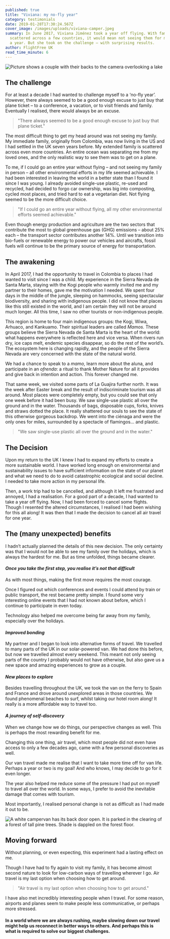 ```yaml
---
published: true
title: "Viviana: my no-fly year"
category: testimonials
date: 2019-01-28T17:30:24.567Z
cover_image: /images/uploads/viviana-camper.jpeg
summary: In June 2017, Viviana Jiménez took a year off flying. With family
  scattered across a few countries, it would mean not seeing them for more than
  a year. But she took on the challenge – with surprising results.
author: FlightFree UK
read_time_minute: 6
---
```

![Picture shows a couple with their backs to the camera overlooking a lake](/images/uploads/megan-byers-unsplash-lake.jpg "Photo credit: Megan Byers (Source: Unsplash)")

## **The challenge**

For at least a decade I had wanted to challenge myself to a ‘no-fly year’. However, there always seemed to be a good enough excuse to just buy that plane ticket – to a conference, a vacation, or to visit friends and family. Eventually I realised, there would always be an excuse. 

> "There always seemed to be a good enough excuse to just buy that plane ticket."

The most difficult thing to get my head around was not seeing my family. My immediate family, originally from Colombia, was now living in the US and I had settled in the UK seven years before. My extended family is scattered across even more countries. An entire ocean was separating me from my loved ones, and the only realistic way to see them was to get on a plane. 

To me, if I could go an entire year without flying – and not seeing my family in person – all other environmental efforts in my life seemed achievable. I had been interested in leaving the world in a better state than I found it since I was young. I already avoided single-use plastic, re-used and recycled, had decided to forgo car ownership, was big into composting, cycled most places, and tried hard to eat a vegetarian diet. Not flying seemed to be the more difficult choice. 

> "If I could go an entire year without flying, all my other environmental efforts seemed achievable."

Even though energy production and agriculture are the two sectors that contribute the most to global greenhouse gas (GHG) emissions – about 25% each – the transport sector contributes another 14%. Until we transition into bio-fuels or renewable energy to power our vehicles and aircrafts, fossil fuels will continue to be the primary source of energy for transportation. 

## **The awakening**

In April 2017, I had the opportunity to travel in Colombia to places I had wanted to visit since I was a child. My experience in the Sierra Nevada de Santa Marta, staying with the Kogi people who warmly invited me and my partner to their homes, gave me the motivation I needed. We spent four days in the middle of the jungle, sleeping on hammocks, seeing spectacular biodiversity, and sharing with indigenous people. I did not know that places like this still existed in the world, and I am certain they will not be around much longer. All this time, I saw no other tourists or non-indigenous people. 

This region is home to four main indigenous groups: the Kogi, Wiwa, Arhuaco, and Kankuamo. Their spiritual leaders are called *Mamos.* These groups believe the Sierra Nevada de Santa Marta is the heart of the world: what happens everywhere is reflected here and vice versa. When rivers run dry, ice caps melt, endemic species disappear, so do the rest of the world’s. The ecosystem here is changing rapidly, and the people of the Sierra Nevada are very concerned with the state of the natural world. 

We had a chance to speak to a *mamo,* learn more about the aluna, and participate in an *ofrenda*: a ritual to thank Mother Nature for all it provides and give back in intention and action. This forever changed me. 

That same week, we visited some parts of La Guajira further north. It was the week after Easter break and the result of indiscriminate tourism was all around. Most places were completely empty, but you could see that only one week before it had been busy. We saw single-use plastic all over the ground and in the water. Thousands of bags, disposable cups, forks, knives and straws dotted the place. It really shattered our souls to see the state of this otherwise gorgeous backdrop. We went into the ciénaga and were the only ones for miles, surrounded by a spectacle of flamingos… and plastic.

> "We saw single-use plastic all over the ground and in the water."

## **The Decision**

Upon my return to the UK I knew I had to expand my efforts to create a more sustainable world. I have worked long enough on environmental and sustainability issues to have sufficient information on the state of our planet and what we need to do to avoid catastrophic ecological and social decline. I needed to take more action in my personal life.

Then, a work trip had to be cancelled, and although it left me frustrated and annoyed, I had a realisation. For a good part of a decade, I had wanted to take a year off flying. Now, I had been forced to cancel some flights. Though I resented the altered circumstances, I realised I had been wishing for this all along! It was then that I made the decision to cancel all air travel for one year. 

## **The (many unexpected) benefits**

I hadn’t actually planned the details of this new decision. The only certainty was that I would not be able to see my family over the holidays, which is always the hardest for me. But as time unfolded, things became clearer. 

#### *Once you take the first step, you realise it’s not that difficult*

As with most things, making the first move requires the most courage. 

Once I figured out which conferences and events I could attend by train or public transport, the rest became pretty simple. I found some very interesting online events that I had not known about before, which I continue to participate in even today. 

Technology also helped me overcome being far away from my family, especially over the holidays.  

#### *Improved bonding*

My partner and I began to look into alternative forms of travel. We travelled to many parts of the UK in our solar-powered van. We had done this before, but now we travelled almost every weekend. This meant not only seeing parts of the country I probably would not have otherwise, but also gave us a new space and amazing experiences to grow as a couple. 

#### *New places to explore*

Besides travelling throughout the UK, we took the van on the ferry to Spain and France and drove around unexplored areas in those countries. We found phenomenal beaches to surf, whilst taking our hotel room along! It really is a more affordable way to travel too.

#### *A journey of self-discovery*

When we change how we do things, our perspective changes as well. This is perhaps the most rewarding benefit for me. 

Changing this one thing, air travel, which most people did not even have access to only a few decades ago, came with a few personal discoveries as well.

Our van travel made me realise that I want to take more time off for van life. Perhaps a year or two is my goal! And who knows, I may decide to go for it even longer.

The year also helped me reduce some of the pressure I had put on myself to travel all over the world. In some ways, I prefer to avoid the inevitable damage that comes with tourism. 

Most importantly, I realised personal change is not as difficult as I had made it out to be. 

![A white campervan has its back door open. It is parked in the clearing of a forest of tall pine trees. Shade is dappled on the forest floor.](/images/uploads/viviana-camper.jpeg "Viviana's solar-powered van ")

## **Moving forward**

Without planning, or even expecting, this experiment had a lasting effect on me. 

Though I have had to fly again to visit my family, it has become almost second nature to look for low-carbon ways of travelling wherever I go. Air travel is my last option when choosing how to get around. 

> "Air travel is my last option when choosing how to get around." 

I have also met incredibly interesting people when I travel. For some reason, airports and planes seem to make people less communicative, or perhaps more stressed. 

#### In a world where we are always rushing, maybe slowing down our travel might help us reconnect in better ways to others. And perhaps this is what is required to solve our biggest challenges.